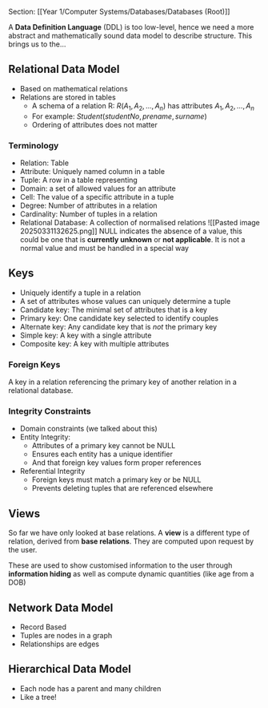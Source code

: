 Section: [[Year 1/Computer Systems/Databases/Databases (Root)]]

A **Data Definition Language** (DDL) is too low-level, hence we need a more abstract and mathematically sound data model to describe structure. This brings us to the…
## Relational Data Model

- Based on mathematical relations
- Relations are stored in tables
	- A schema of a relation R: $R(A_1,A_2,\dots,A_n)$ has attributes $A_1,A_2,\dots,A_n$
	- For example: $Student(studentNo, prename, surname)$
	- Ordering of attributes does not matter
### Terminology

- Relation: Table
- Attribute: Uniquely named column in a table
- Tuple: A row in a table representing 
- Domain: a set of allowed values for an attribute
- Cell: The value of a specific attribute in a tuple
- Degree: Number of attributes in a relation
- Cardinality: Number of tuples in a relation
- Relational Database: A collection of normalised relations
![[Pasted image 20250331132625.png]]
NULL indicates the absence of a value, this could be one that is **currently unknown** or **not applicable**. It is not a normal value and must be handled in a special way
## Keys

- Uniquely identify a tuple in a relation
- A set of attributes whose values can uniquely determine a tuple
- Candidate key: The minimal set of attributes that is a key
- Primary key: One candidate key selected to identify couples
- Alternate key: Any candidate key that is *not* the primary key
- Simple key: A key with a single attribute
- Composite key: A key with multiple attributes
### Foreign Keys

A key in a relation referencing the primary key of another relation in a relational database.
### Integrity Constraints

- Domain constraints (we talked about this)
- Entity Integrity:
	- Attributes of a primary key cannot be NULL
	- Ensures each entity has a unique identifier
	- And that foreign key values form proper references
- Referential Integrity
	- Foreign keys must match a primary key or be NULL
	- Prevents deleting tuples that are referenced elsewhere
## Views 

So far we have only looked at base relations. A **view** is a different type of relation, derived from **base relations**. They are computed upon request by the user.

These are used to show customised information to the user through **information hiding** as well as compute dynamic quantities (like age from a DOB)
## Network Data Model

- Record Based
- Tuples are nodes in a graph
- Relationships are edges
## Hierarchical Data Model

- Each node has a parent and many children
- Like a tree!